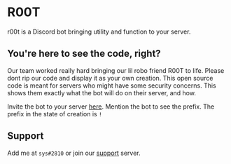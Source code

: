 # R00T

r00t is a Discord bot bringing utility and function to your server.

## You're here to see the code, right?

Our team worked really hard bringing our lil robo friend R00T to life. Please dont rip our code and display it as your own creation. This open source code is meant for servers who might have some security concerns. This shows them exactly what the bot will do on their server, and how.

Invite the bot to your server [here](https://discord.com/api/oauth2/authorize?client_id=817489848628936704&permissions=8&scope=bot). Mention the bot to see the prefix. The prefix in the state of creation is `!`

## Support
Add me at `sys#2810` or join our [support](https://discord.gg/A6GzUBCB9S) server.